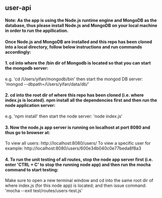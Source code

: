 ## user-api
#### Note: As the app is using the Node.js runtime engine and MongoDB as the database, thus please install Node.js and MongoDB on your local machine in order to run the appllication.

#### Once Node.js and MongoDB are installed and this repo has been cloned into a local directory, follow below instructions and run commands accordingly:

#### 1. cd into where the /bin dir of Mongodb is located so that you can start the mongodb server:
e.g. 
'cd /Users/yifan/mongodb/bin'
then start the mongod DB server:
'mongod --dbpath=/Users/yifan/data/db/'

#### 2. cd into the root dir of where this repo has been cloned (i.e. where index.js is located). npm install all the dependencies first and then run the node application server:
e.g.
'npm install'
then start the node server:
'node index.js'

#### 3. Now the node.js app server is running on localhost at port 8080 and thus go to browser at: 
To view all users: http://localhost:8080/users/
To view a specific user for example: http://localhost:8080/users/600e34b040c0e77beda8f8a3

#### 4. To run the unit testing of all routes, stop the node app server first (i.e. enter 'CTRL + C' to stop the running node app) and then run the mocha command to start testing:
Make sure to open a new terminal window and cd into the same root dir of where index.js (for this node app) is located;
and then issue command: 'mocha --exit test/routes/users-test.js'
